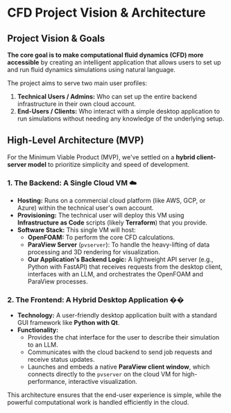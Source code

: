 # CFD Project Vision & Architecture

## Project Vision & Goals

**The core goal is to make computational fluid dynamics (CFD) more accessible** by creating an intelligent application that allows users to set up and run fluid dynamics simulations using natural language.

The project aims to serve two main user profiles:

1. **Technical Users / Admins:** Who can set up the entire backend infrastructure in their own cloud account.
2. **End-Users / Clients:** Who interact with a simple desktop application to run simulations without needing any knowledge of the underlying setup.

## High-Level Architecture (MVP)

For the Minimum Viable Product (MVP), we've settled on a **hybrid client-server model** to prioritize simplicity and speed of development.

### 1. The Backend: A Single Cloud VM ☁️

* **Hosting:** Runs on a commercial cloud platform (like AWS, GCP, or Azure) within the technical user's own account.
* **Provisioning:** The technical user will deploy this VM using **Infrastructure as Code** scripts (likely **Terraform**) that you provide.
* **Software Stack:** This single VM will host:
  * **OpenFOAM:** To perform the core CFD calculations.
  * **ParaView Server** (`pvserver`): To handle the heavy-lifting of data processing and 3D rendering for visualization.
  * **Our Application's Backend Logic:** A lightweight API server (e.g., Python with FastAPI) that receives requests from the desktop client, interfaces with an LLM, and orchestrates the OpenFOAM and ParaView processes.

### 2. The Frontend: A Hybrid Desktop Application ��️

* **Technology:** A user-friendly desktop application built with a standard GUI framework like **Python with Qt**.
* **Functionality:**
  * Provides the chat interface for the user to describe their simulation to an LLM.
  * Communicates with the cloud backend to send job requests and receive status updates.
  * Launches and embeds a native **ParaView client window**, which connects directly to the `pvserver` on the cloud VM for high-performance, interactive visualization.

This architecture ensures that the end-user experience is simple, while the powerful computational work is handled efficiently in the cloud.
